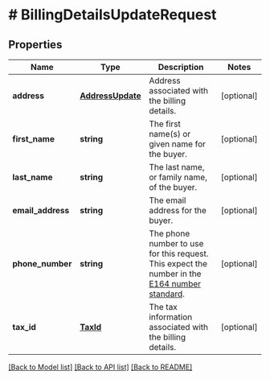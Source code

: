 # # BillingDetailsUpdateRequest

## Properties

Name | Type | Description | Notes
------------ | ------------- | ------------- | -------------
**address** | [**AddressUpdate**](AddressUpdate.md) | Address associated with the billing details. | [optional]
**first_name** | **string** | The first name(s) or given name for the buyer. | [optional]
**last_name** | **string** | The last name, or family name, of the buyer. | [optional]
**email_address** | **string** | The email address for the buyer. | [optional]
**phone_number** | **string** | The phone number to use for this request. This expect the number in the [E164 number standard](https://www.twilio.com/docs/glossary/what-e164). | [optional]
**tax_id** | [**TaxId**](TaxId.md) | The tax information associated with the billing details. | [optional]

[[Back to Model list]](../../README.md#models) [[Back to API list]](../../README.md#endpoints) [[Back to README]](../../README.md)
